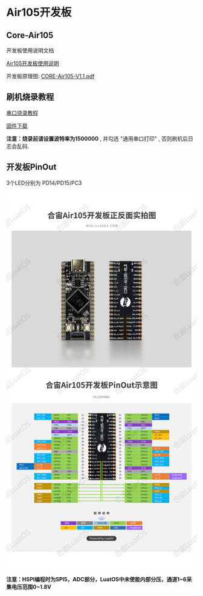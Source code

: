 # Air105开发板

## Core-Air105

开发板使用说明文档

[Air105开发板使用说明](https://cdn.openluat-luatcommunity.openluat.com/attachment/Air105%20%E6%A0%B8%E5%BF%83%E6%9D%BF%E4%BD%BF%E7%94%A8%E6%89%8B%E5%86%8CV1.1.pdf)

开发板原理图: [CORE-Air105-V1.1.pdf](https://cdn.openluat-luatcommunity.openluat.com/attachment/20220110133139675_CORE-Air105-V1.1.pdf)

## 刷机烧录教程

[串口烧录教程](https://wiki.luatos.com/boardGuide/flash.html)

[固件下载](https://gitee.com/openLuat/LuatOS/releases)

**注意：烧录前请设置波特率为1500000** , 并勾选 "通用串口打印" , 否则刷机后日志会乱码.

## 开发板PinOut

3个LED分别为 PD14/PD15/PC3

![air105_evb_pinout.png](pinout.png)

**注意：HSPI编程时为SPI5，ADC部分，LuatOS中未使能内部分压，通道1~6采集电压范围0~1.8V**
